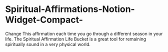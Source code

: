 # Spiritual-Affirmations-Notion-Widget-Compact-
Change This affirmation each time you go through a different season in your life. The Spiritual Affirmation Life Bucket is a great tool for remaining spiritually sound in a very physical world.
